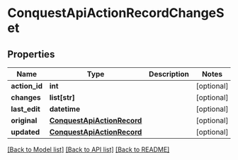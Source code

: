 # ConquestApiActionRecordChangeSet

## Properties
Name | Type | Description | Notes
------------ | ------------- | ------------- | -------------
**action_id** | **int** |  | [optional] 
**changes** | **list[str]** |  | [optional] 
**last_edit** | **datetime** |  | [optional] 
**original** | [**ConquestApiActionRecord**](ConquestApiActionRecord.md) |  | [optional] 
**updated** | [**ConquestApiActionRecord**](ConquestApiActionRecord.md) |  | [optional] 

[[Back to Model list]](../README.md#documentation-for-models) [[Back to API list]](../README.md#documentation-for-api-endpoints) [[Back to README]](../README.md)


